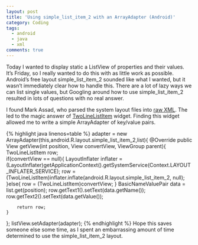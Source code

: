 ```yaml
---
layout: post
title: 'Using simple_list_item_2 with an ArrayAdapter (Android)'
category: Coding
tags:
  - android
  - java
  - xml
comments: true
---
```


Today I wanted to display static a ListView of properties and their values. It’s Friday, so I really wanted to do this with as little work as possible. Android’s free layout simple_list_item_2 sounded like what I wanted, but it wasn’t immediately clear how to handle this. There are a lot of lazy ways we can list single values, but Googling around how to use simple_list_item_2 resulted in lots of questions with no real answer.

I found Mark Assad, who parsed the system layout files into <a href="http://sydney.edu.au/engineering/it/~massad/project-android.html" target="_blank">raw XML</a>. The led to the magic answer of <a href="http://developer.android.com/reference/android/widget/TwoLineListItem.html" target="_blank">TwoLineListItem</a> widget. Finding this widget allowed me to write a simple ArrayAdapter of key/value pairs.

{% highlight java linenos=table %}
adapter = new ArrayAdapter(this,android.R.layout.simple_list_item_2,list){
    @Override
    public View getView(int position, View convertView, ViewGroup parent){
        TwoLineListItem row;            
        if(convertView == null){
            LayoutInflater inflater = (LayoutInflater)getApplicationContext().getSystemService(Context.LAYOUT_INFLATER_SERVICE);
            row = (TwoLineListItem)inflater.inflate(android.R.layout.simple_list_item_2, null);                    
        }else{
            row = (TwoLineListItem)convertView;
        }
        BasicNameValuePair data = list.get(position);
        row.getText1().setText(data.getName());
        row.getText2().setText(data.getValue());

        return row;
    }
};
listView.setAdapter(adapter);
{% endhighlight %}
Hope this saves someone else some time, as I spent an embarrassing amount of time determined to use the simple_list_item_2 layout.
